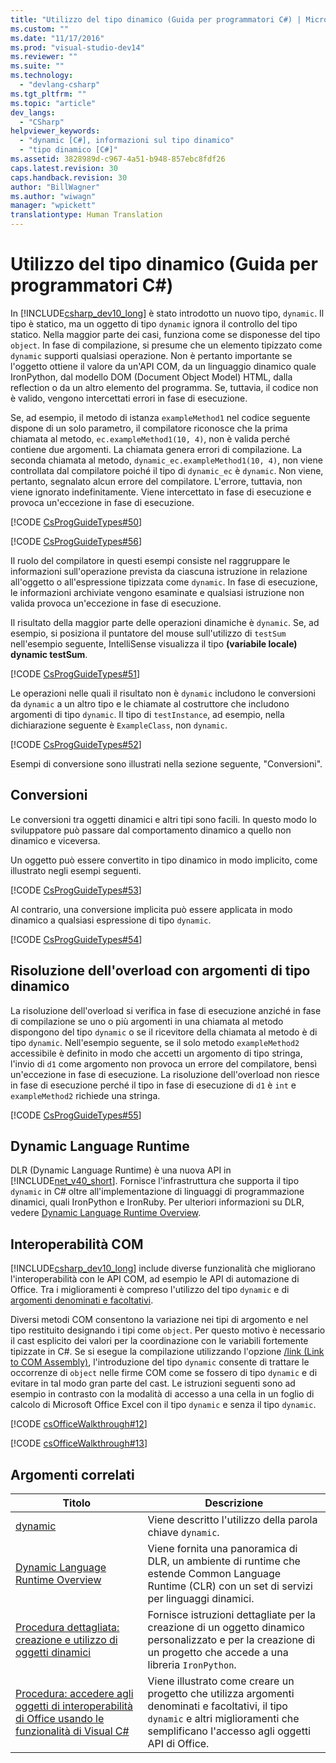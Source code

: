 ```yaml
---
title: "Utilizzo del tipo dinamico (Guida per programmatori C#) | Microsoft Docs"
ms.custom: ""
ms.date: "11/17/2016"
ms.prod: "visual-studio-dev14"
ms.reviewer: ""
ms.suite: ""
ms.technology: 
  - "devlang-csharp"
ms.tgt_pltfrm: ""
ms.topic: "article"
dev_langs: 
  - "CSharp"
helpviewer_keywords: 
  - "dynamic [C#], informazioni sul tipo dinamico"
  - "tipo dinamico [C#]"
ms.assetid: 3828989d-c967-4a51-b948-857ebc8fdf26
caps.latest.revision: 30
caps.handback.revision: 30
author: "BillWagner"
ms.author: "wiwagn"
manager: "wpickett"
translationtype: Human Translation
---
```

# Utilizzo del tipo dinamico (Guida per programmatori C#)
In [!INCLUDE[csharp_dev10_long](../../../csharp/programming-guide/classes-and-structs/includes/csharp_dev10_long_md.md)] è stato introdotto un nuovo tipo, `dynamic`.  Il tipo è statico, ma un oggetto di tipo `dynamic` ignora il controllo del tipo statico.  Nella maggior parte dei casi, funziona come se disponesse del tipo `object`.  In fase di compilazione, si presume che un elemento tipizzato come `dynamic` supporti qualsiasi operazione.  Non è pertanto importante se l'oggetto ottiene il valore da un'API COM, da un linguaggio dinamico quale IronPython, dal modello DOM \(Document Object Model\) HTML, dalla reflection o da un altro elemento del programma.  Se, tuttavia, il codice non è valido, vengono intercettati errori in fase di esecuzione.  
  
 Se, ad esempio, il metodo di istanza `exampleMethod1` nel codice seguente dispone di un solo parametro, il compilatore riconosce che la prima chiamata al metodo, `ec.exampleMethod1(10, 4)`, non è valida perché contiene due argomenti.  La chiamata genera errori di compilazione.  La seconda chiamata al metodo, `dynamic_ec.exampleMethod1(10, 4)`, non viene controllata dal compilatore poiché il tipo di `dynamic_ec` è `dynamic`.  Non viene, pertanto, segnalato alcun errore del compilatore.  L'errore, tuttavia, non viene ignorato indefinitamente.  Viene intercettato in fase di esecuzione e provoca un'eccezione in fase di esecuzione.  
  
 [!CODE [CsProgGuideTypes#50](../CodeSnippet/VS_Snippets_VBCSharp/CsProgGuideTypes#50)]  
  
 [!CODE [CsProgGuideTypes#56](../CodeSnippet/VS_Snippets_VBCSharp/CsProgGuideTypes#56)]  
  
 Il ruolo del compilatore in questi esempi consiste nel raggruppare le informazioni sull'operazione prevista da ciascuna istruzione in relazione all'oggetto o all'espressione tipizzata come `dynamic`.  In fase di esecuzione, le informazioni archiviate vengono esaminate e qualsiasi istruzione non valida provoca un'eccezione in fase di esecuzione.  
  
 Il risultato della maggior parte delle operazioni dinamiche è `dynamic`.  Se, ad esempio, si posiziona il puntatore del mouse sull'utilizzo di `testSum` nell'esempio seguente, IntelliSense visualizza il tipo **\(variabile locale\) dynamic testSum**.  
  
 [!CODE [CsProgGuideTypes#51](../CodeSnippet/VS_Snippets_VBCSharp/CsProgGuideTypes#51)]  
  
 Le operazioni nelle quali il risultato non è `dynamic` includono le conversioni da `dynamic` a un altro tipo e le chiamate al costruttore che includono argomenti di tipo `dynamic`.  Il tipo di `testInstance`, ad esempio, nella dichiarazione seguente è `ExampleClass`, non `dynamic`.  
  
 [!CODE [CsProgGuideTypes#52](../CodeSnippet/VS_Snippets_VBCSharp/CsProgGuideTypes#52)]  
  
 Esempi di conversione sono illustrati nella sezione seguente, "Conversioni".  
  
## Conversioni  
 Le conversioni tra oggetti dinamici e altri tipi sono facili.  In questo modo lo sviluppatore può passare dal comportamento dinamico a quello non dinamico e viceversa.  
  
 Un oggetto può essere convertito in tipo dinamico in modo implicito, come illustrato negli esempi seguenti.  
  
 [!CODE [CsProgGuideTypes#53](../CodeSnippet/VS_Snippets_VBCSharp/CsProgGuideTypes#53)]  
  
 Al contrario, una conversione implicita può essere applicata in modo dinamico a qualsiasi espressione di tipo `dynamic`.  
  
 [!CODE [CsProgGuideTypes#54](../CodeSnippet/VS_Snippets_VBCSharp/CsProgGuideTypes#54)]  
  
## Risoluzione dell'overload con argomenti di tipo dinamico  
 La risoluzione dell'overload si verifica in fase di esecuzione anziché in fase di compilazione se uno o più argomenti in una chiamata al metodo dispongono del tipo `dynamic` o se il ricevitore della chiamata al metodo è di tipo `dynamic`.  Nell'esempio seguente, se il solo metodo `exampleMethod2` accessibile è definito in modo che accetti un argomento di tipo stringa, l'invio di `d1` come argomento non provoca un errore del compilatore, bensì un'eccezione in fase di esecuzione.  La risoluzione dell'overload non riesce in fase di esecuzione perché il tipo in fase di esecuzione di `d1` è `int` e `exampleMethod2` richiede una stringa.  
  
 [!CODE [CsProgGuideTypes#55](../CodeSnippet/VS_Snippets_VBCSharp/CsProgGuideTypes#55)]  
  
## Dynamic Language Runtime  
 DLR \(Dynamic Language Runtime\) è una nuova API in [!INCLUDE[net_v40_short](../../../csharp/programming-guide/types/includes/net_v40_short_md.md)].  Fornisce l'infrastruttura che supporta il tipo `dynamic` in C\# oltre all'implementazione di linguaggi di programmazione dinamici, quali IronPython e IronRuby.  Per ulteriori informazioni su DLR, vedere [Dynamic Language Runtime Overview](../Topic/Dynamic%20Language%20Runtime%20Overview.md).  
  
## Interoperabilità COM  
 [!INCLUDE[csharp_dev10_long](../../../csharp/programming-guide/classes-and-structs/includes/csharp_dev10_long_md.md)] include diverse funzionalità che migliorano l'interoperabilità con le API COM, ad esempio le API di automazione di Office.  Tra i miglioramenti è compreso l'utilizzo del tipo `dynamic` e di [argomenti denominati e facoltativi](../../../csharp/programming-guide/classes-and-structs/named-and-optional-arguments.md).  
  
 Diversi metodi COM consentono la variazione nei tipi di argomento e nel tipo restituito designando i tipi come `object`.  Per questo motivo è necessario il cast esplicito dei valori per la coordinazione con le variabili fortemente tipizzate in C\#.  Se si esegue la compilazione utilizzando l'opzione [\/link \(Link to COM Assembly\)](../../../csharp/language-reference/compiler-options/link-compiler-option.md), l'introduzione del tipo `dynamic` consente di trattare le occorrenze di `object` nelle firme COM come se fossero di tipo `dynamic` e di evitare in tal modo gran parte del cast.  Le istruzioni seguenti sono ad esempio in contrasto con la modalità di accesso a una cella in un foglio di calcolo di Microsoft Office Excel con il tipo `dynamic` e senza il tipo `dynamic`.  
  
 [!CODE [csOfficeWalkthrough#12](../CodeSnippet/VS_Snippets_VBCSharp/csofficewalkthrough#12)]  
  
 [!CODE [csOfficeWalkthrough#13](../CodeSnippet/VS_Snippets_VBCSharp/csofficewalkthrough#13)]  
  
## Argomenti correlati  
  
|Titolo|Descrizione|  
|------------|-----------------|  
|[dynamic](../../../csharp/language-reference/keywords/dynamic.md)|Viene descritto l'utilizzo della parola chiave `dynamic`.|  
|[Dynamic Language Runtime Overview](../Topic/Dynamic%20Language%20Runtime%20Overview.md)|Viene fornita una panoramica di DLR, un ambiente di runtime che estende Common Language Runtime \(CLR\) con un set di servizi per linguaggi dinamici.|  
|[Procedura dettagliata: creazione e utilizzo di oggetti dinamici](../../../csharp/programming-guide/types/walkthrough-creating-and-using-dynamic-objects.md)|Fornisce istruzioni dettagliate per la creazione di un oggetto dinamico personalizzato e per la creazione di un progetto che accede a una libreria `IronPython`.|  
|[Procedura: accedere agli oggetti di interoperabilità di Office usando le funzionalità di Visual C\#](../../../csharp/programming-guide/interop/how-to-access-office-onterop-objects.md)|Viene illustrato come creare un progetto che utilizza argomenti denominati e facoltativi, il tipo `dynamic` e altri miglioramenti che semplificano l'accesso agli oggetti API di Office.|